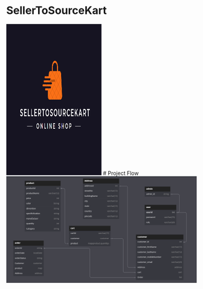 # SellerToSourceKart

<img src="STSKart Logo.PNG" style="height: 400px; width: 50%;" />
# Project Flow

<img src="Scheme Image.PNG" />
